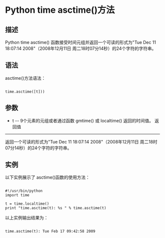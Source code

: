 Python time asctime()方法
=======================

  描述
--

 Python time asctime() 函数接受时间元组并返回一个可读的形式为"Tue Dec 11 18:07:14 2008"（2008年12月11日 周二18时07分14秒）的24个字符的字符串。

 语法
--

 asctime()方法语法：

 
```

time.asctime([t]))

```

 参数
--

  * t -- 9个元素的元组或者通过函数 gmtime() 或 localtime() 返回的时间值。
  返回值
---

 返回一个可读的形式为"Tue Dec 11 18:07:14 2008"（2008年12月11日 周二18时07分14秒）的24个字符的字符串。

 实例
--

 以下实例展示了 asctime()函数的使用方法：

 
```

#!/usr/bin/python
import time

t = time.localtime()
print "time.asctime(t): %s " % time.asctime(t)

```

 以上实例输出结果为：

 
```

time.asctime(t): Tue Feb 17 09:42:58 2009

```